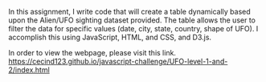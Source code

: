 In this assignment, I write code that will create a table dynamically based upon the Alien/UFO sighting dataset provided. The table allows the user to filter the data for specific values (date, city, state, country, shape of UFO). I accomplish this using JavaScript, HTML, and CSS, and D3.js. 

In order to view the webpage, please visit this link.
https://cecind123.github.io/javascript-challenge/UFO-level-1-and-2/index.html
